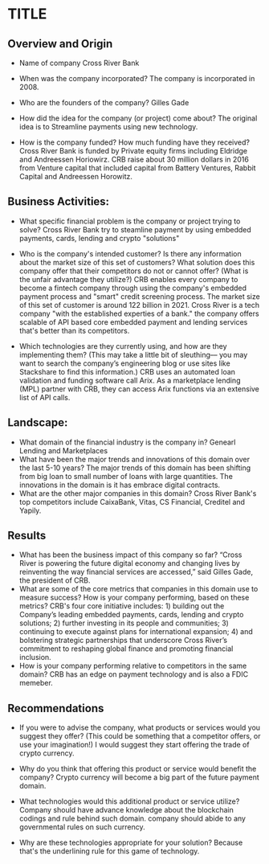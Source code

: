 # TITLE

## Overview and Origin

* Name of company
  Cross River Bank

* When was the company incorporated?
  The company is incorporated in 2008.

* Who are the founders of the company?
  Gilles Gade
* How did the idea for the company (or project) come about?
  The original idea is to Streamline payments using new technology.

* How is the company funded? How much funding have they received? <br />
  Cross River Bank is funded by Private equity firms including Eldridge and Andreessen Horiowirz. CRB raise about 30 million dollars in 2016 from Venture capital that included capital from Battery Ventures, Rabbit Capital and Andreessen Horowitz. 

## Business Activities:

* What specific financial problem is the company or project trying to solve?
  Cross River Bank try to steamline payment by using embedded payments, cards, lending and crypto "solutions"

* Who is the company's intended customer?  Is there any information about the market size of this set of customers?
What solution does this company offer that their competitors do not or cannot offer? (What is the unfair advantage they utilize?)
  CRB enables every company to become a fintech company through using the company's embedded payment process and "smart" credit screening process. 
  The market size of this set of customer is around 122 billion in 2021. Cross River is a tech company "with the established experties of a bank." the company offers scalable of API based core embedded payment and lending services that's better than its competitors. 

* Which technologies are they currently using, and how are they implementing them? (This may take a little bit of sleuthing–– you may want to search the company’s engineering blog or use sites like Stackshare to find this information.)
  CRB uses an automated loan validation and funding software call Arix. As a marketplace lending (MPL) partner with CRB, they can access Arix functions via an extensive list of API calls.

## Landscape:

* What domain of the financial industry is the company in?
  Genearl Lending and Marketplaces
* What have been the major trends and innovations of this domain over the last 5-10 years?
  The major trends of this domain has been shifting from big loan to small number of loans with large quantities. The innovations in the domain is it has embrace digital contracts.
* What are the other major companies in this domain?
  Cross River Bank's top competitors include CaixaBank, Vitas, CS Financial, Creditel and Yapily. 

## Results

* What has been the business impact of this company so far?
  “Cross River is powering the future digital economy and changing lives by reinventing the way financial services are accessed,” said Gilles Gade, the president of CRB. 
* What are some of the core metrics that companies in this domain use to measure success? How is your company performing, based on these metrics?
  CRB's four core initiative includes: 1) building out the Company’s leading embedded payments, cards, lending and crypto solutions; 2) further investing in its people and communities; 3) continuing to execute against plans for international expansion; 4) and bolstering strategic partnerships that underscore Cross River’s commitment to reshaping global finance and promoting financial inclusion.
* How is your company performing relative to competitors in the same domain?
  CRB has an edge on payment technology and is also a FDIC memeber.

## Recommendations

* If you were to advise the company, what products or services would you suggest they offer? (This could be something that a competitor offers, or use your imagination!) I would suggest they start offering the trade of crypto currency. 

* Why do you think that offering this product or service would benefit the company?
  Crypto currency will become a big part of the future payment domain.
* What technologies would this additional product or service utilize?
  Company should have advance knowledge about the blockchain codings and rule behind such domain. company should abide to any governmental rules on such currency.
* Why are these technologies appropriate for your solution?
  Because that's the underlining rule for this game of technology.
